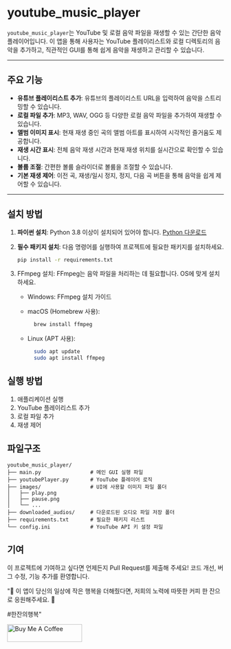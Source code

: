 # youtube_music_player

`youtube_music_player`는 YouTube 및 로컬 음악 파일을 재생할 수 있는 간단한 음악 플레이어입니다. 이 앱을 통해 사용자는 YouTube 플레이리스트와 로컬 디렉토리의 음악을 추가하고, 직관적인 GUI를 통해 쉽게 음악을 재생하고 관리할 수 있습니다.

---

## 주요 기능

- **유튜브 플레이리스트 추가**: 유튜브의 플레이리스트 URL을 입력하여 음악을 스트리밍할 수 있습니다.
- **로컬 파일 추가**: MP3, WAV, OGG 등 다양한 로컬 음악 파일을 추가하여 재생할 수 있습니다.
- **앨범 이미지 표시**: 현재 재생 중인 곡의 앨범 아트를 표시하여 시각적인 즐거움도 제공합니다.
- **재생 시간 표시**: 전체 음악 재생 시간과 현재 재생 위치를 실시간으로 확인할 수 있습니다.
- **볼륨 조절**: 간편한 볼륨 슬라이더로 볼륨을 조절할 수 있습니다.
- **기본 재생 제어**: 이전 곡, 재생/일시 정지, 정지, 다음 곡 버튼을 통해 음악을 쉽게 제어할 수 있습니다.

---

## 설치 방법

1. **파이썬 설치**: Python 3.8 이상이 설치되어 있어야 합니다. [Python 다운로드](https://www.python.org/downloads/)

2. **필수 패키지 설치**: 다음 명령어를 실행하여 프로젝트에 필요한 패키지를 설치하세요.
   ```bash
   pip install -r requirements.txt
   ```
   
3. FFmpeg 설치: FFmpeg는 음악 파일을 처리하는 데 필요합니다. OS에 맞게 설치하세요.
   - Windows: FFmpeg 설치 가이드
   - macOS (Homebrew 사용):

       ```bash
         brew install ffmpeg
       ```

   - Linux (APT 사용):

        ```bash
          sudo apt update
          sudo apt install ffmpeg
        ```

## 실행 방법
1. 애플리케이션 실행
2. YouTube 플레이리스트 추가
3. 로컬 파일 추가
4. 재생 제어

## 파일구조

```plaintext
youtube_music_player/
├── main.py                # 메인 GUI 실행 파일
├── youtubePlayer.py       # YouTube 플레이어 로직
├── images/                # UI에 사용할 이미지 파일 폴더
│   ├── play.png
│   ├── pause.png
│   └── ...
├── downloaded_audios/     # 다운로드된 오디오 파일 저장 폴더
├── requirements.txt       # 필요한 패키지 리스트
└── config.ini             # YouTube API 키 설정 파일
```


## 기여
이 프로젝트에 기여하고 싶다면 언제든지 Pull Request를 제출해 주세요! 코드 개선, 버그 수정, 기능 추가를 환영합니다.

"💖 이 앱이 당신의 일상에 작은 행복을 더해줬다면, 저희의 노력에 따뜻한 커피 한 잔으로 응원해주세요. 🌱

#한잔의행복"

<a href="https://www.buymeacoffee.com/cookymanm" target="_blank"><img src="https://cdn.buymeacoffee.com/buttons/default-orange.png" alt="Buy Me A Coffee" height="41" width="174"></a>
